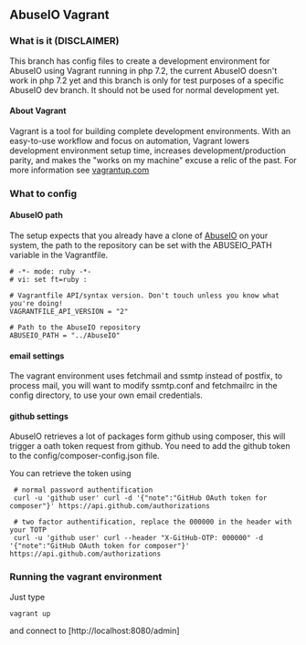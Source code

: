 ## AbuseIO Vagrant

### What is it (DISCLAIMER)
This branch has config files to create a development environment for AbuseIO using Vagrant running in php 7.2, the current AbuseIO doesn't work in php 7.2 yet and this branch is only for test purposes of a specific AbuseIO dev branch. It should not be used for normal development yet.

#### About Vagrant
Vagrant is a tool for building complete development environments. With an easy-to-use workflow and focus on automation, Vagrant 
lowers development environment setup time, increases development/production parity, and makes the "works on my machine" excuse a 
relic of the past. For more information see [vagrantup.com](http://vagrantup.com)

### What to config

#### AbuseIO path
The setup expects that you already have a clone of [AbuseIO](https://github.com/AbuseIO/AbuseIO) on your system, the path to the repository
can be set with the ABUSEIO_PATH variable in the Vagrantfile.


    # -*- mode: ruby -*-
    # vi: set ft=ruby :

    # Vagrantfile API/syntax version. Don't touch unless you know what you're doing!
    VAGRANTFILE_API_VERSION = "2"

    # Path to the AbuseIO repository
    ABUSEIO_PATH = "../AbuseIO"

#### email settings
The vagrant environment uses fetchmail and ssmtp instead of postfix, to process mail, you will want to modify ssmtp.conf and fetchmailrc 
in the config directory, to use your own email credentials.

#### github settings
AbuseIO retrieves a lot of packages form github using composer, this will trigger a oath token request from github. You need to add
the github token to the config/composer-config.json file.

You can retrieve the token using

     # normal password authentification
     curl -u 'github user' curl -d '{"note":"GitHub OAuth token for composer"}' https://api.github.com/authorizations
     
     # two factor authentification, replace the 000000 in the header with your TOTP
     curl -u 'github user' curl --header "X-GitHub-OTP: 000000" -d '{"note":"GitHub OAuth token for composer"}' https://api.github.com/authorizations

### Running the vagrant environment

Just type 

    vagrant up

and connect to [http://localhost:8080/admin]



